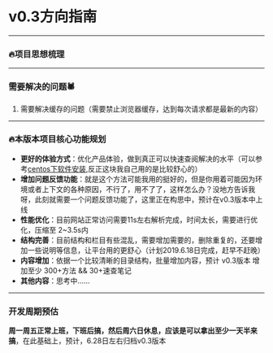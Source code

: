 # v0.3方向指南

---

### 🔥项目思想梳理

---

### 需要解决的问题🕷

1. 需要解决缓存的问题（需要禁止浏览器缓存，达到每次请求都是最新的内容）


---

### 🔥本版本项目核心功能规划

- **更好的体验方式**：优化产品体验，做到真正可以快速查阅解决的水平（可以参考[centos下软件安装](https://notes.itzkp.com/1.quickcheck/3.%E8%BF%90%E7%BB%B4/1.Centos%E4%B8%8B%E5%AE%89%E8%A3%85%E5%90%84%E7%A7%8D%E8%BD%AF%E4%BB%B6.html),反正这块我自己用的是比较舒心的）
- **增加问题反馈功能**：就是这个方法可能我用的挺好的，但是你用着可能因为环境或者上下文的各种原因，不行了，用不了了，这样怎么办？没地方告诉我呀，此刻就需要一个问题反馈功能了，这里正在构思中，预计在v0.3版本中上线
- **性能优化**：目前网站正常访问需要11s左右解析完成，时间太长，需要进行优化，压缩至 2~3.5s内
- **结构完善**：目前结构和栏目有些混乱，需要增加需要的，删除重复的，还要增加一些说明等信息，让平台用的更舒心（计划2019.6.18日完成，赶早不赶晚）
- **内容增加**：依据一个比较清晰的目录结构，批量增加内容，预计 v0.3版本 增加至少 300+方法 && 30+速查笔记
- **其他内容**：思考中......

---

### 开发周期预估

**周一周五正常上班，下班后搞，然后周六日休息，应该是可以拿出至少一天半来搞**，在此基础上，预计，6.28日左右归档v0.3版本

